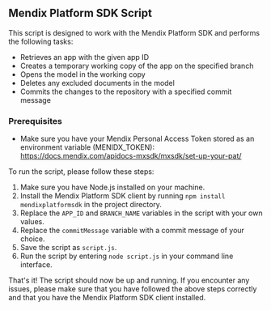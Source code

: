 ## Mendix Platform SDK Script

This script is designed to work with the Mendix Platform SDK and performs the following tasks:

- Retrieves an app with the given app ID
- Creates a temporary working copy of the app on the specified branch
- Opens the model in the working copy
- Deletes any excluded documents in the model
- Commits the changes to the repository with a specified commit message

### Prerequisites
- Make sure you have your Mendix Personal Access Token stored as an environment variable (MENIDX_TOKEN): https://docs.mendix.com/apidocs-mxsdk/mxsdk/set-up-your-pat/ 

To run the script, please follow these steps:

1. Make sure you have Node.js installed on your machine.
2. Install the Mendix Platform SDK client by running `npm install mendixplatformsdk` in the project directory.
3. Replace the `APP_ID` and `BRANCH_NAME` variables in the script with your own values.
4. Replace the `commitMessage` variable with a commit message of your choice.
5. Save the script as `script.js`.
6. Run the script by entering `node script.js` in your command line interface.

That's it! The script should now be up and running. If you encounter any issues, please make sure that you have followed the above steps correctly and that you have the Mendix Platform SDK client installed.
